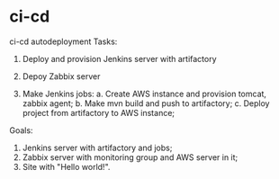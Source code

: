 # ci-cd
ci-cd autodeployment
Tasks:

1. Deploy and provision Jenkins server with artifactory

2. Depoy Zabbix server

3. Make Jenkins jobs:
	a. Create AWS instance and provision tomcat, zabbix agent;
	b. Make mvn build and push to artifactory;
	c. Deploy project from artifactory to AWS instance;

Goals:
1. Jenkins server with artifactory and jobs;
2. Zabbix server with monitoring group and AWS server in it;
3. Site with "Hello world!".
